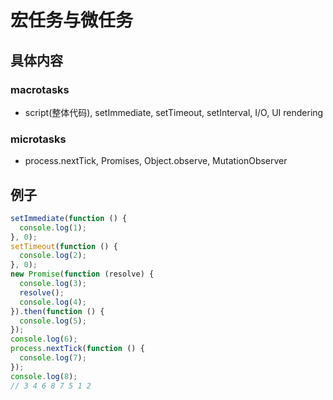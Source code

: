 # 宏任务与微任务

## 具体内容

### macrotasks

- script(整体代码), setImmediate, setTimeout, setInterval, I/O, UI rendering

### microtasks

- process.nextTick, Promises, Object.observe, MutationObserver

## 例子

```js
setImmediate(function () {
  console.log(1);
}, 0);
setTimeout(function () {
  console.log(2);
}, 0);
new Promise(function (resolve) {
  console.log(3);
  resolve();
  console.log(4);
}).then(function () {
  console.log(5);
});
console.log(6);
process.nextTick(function () {
  console.log(7);
});
console.log(8);
// 3 4 6 8 7 5 1 2
```